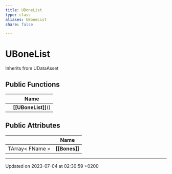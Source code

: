 ```yaml
---
title: UBoneList
type: class
aliases: UBoneList
share: false

---
```


# UBoneList





Inherits from UDataAsset

## Public Functions

|                | Name           |
| -------------- | -------------- |
| | **[[UBoneList]]**() |

## Public Attributes

|                | Name           |
| -------------- | -------------- |
| TArray< FName > | **[[Bones]]**  |

-------------------------------

Updated on 2023-07-04 at 02:30:59 +0200